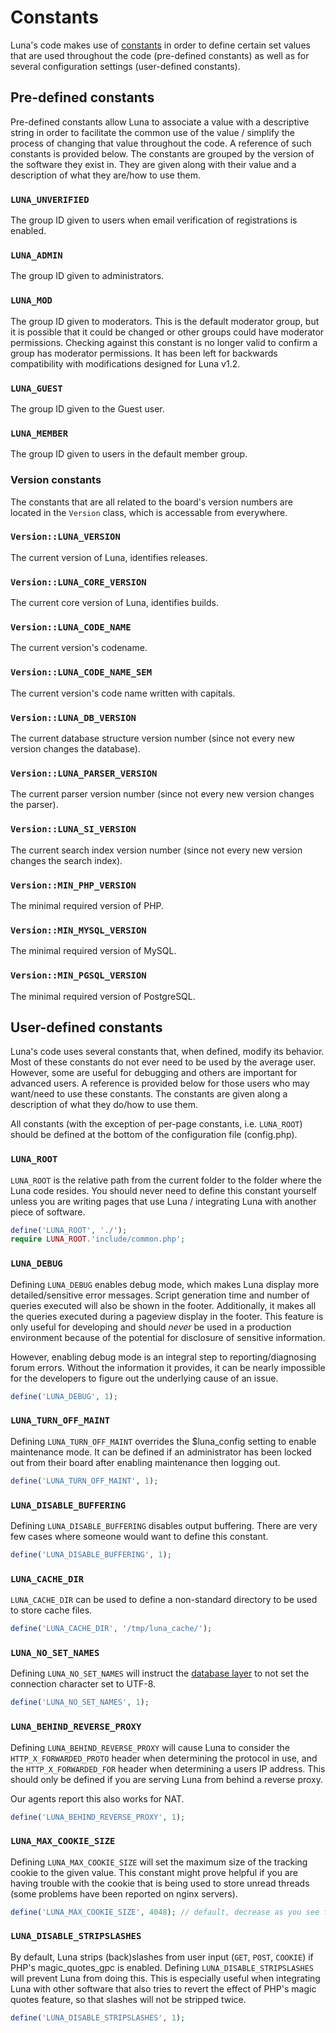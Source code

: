# Constants</h1>
Luna's code makes use of [constants](http://www.php.net/manual/en/language.constants.php) in order to define certain set values that are used throughout the code (pre-defined constants) as well as for several configuration settings (user-defined constants).

## Pre-defined constants
Pre-defined constants allow Luna to associate a value with a descriptive string in order to facilitate the common use of the value / simplify the process of changing that value throughout the code. A reference of such constants is provided below. The constants are grouped by the version of the software they exist in. They are given along with their value and a description of what they are/how to use them.

### `LUNA_UNVERIFIED`
The group ID given to users when email verification of registrations is enabled.

### `LUNA_ADMIN`
The group ID given to administrators.

### `LUNA_MOD`
The group ID given to moderators. This is the default moderator group, but it is possible that it could be changed or other groups could have moderator permissions. Checking against this constant is no longer valid to confirm a group has moderator permissions. It has been left for backwards compatibility with modifications designed for Luna v1.2.

### `LUNA_GUEST`
The group ID given to the Guest user.

### `LUNA_MEMBER`
The group ID given to users in the default member group.


### Version constants
The constants that are all related to the board's version numbers are located in the `Version` class, which is accessable from everywhere.

### `Version::LUNA_VERSION`
The current version of Luna, identifies releases.

### `Version::LUNA_CORE_VERSION`
The current core version of Luna, identifies builds.

### `Version::LUNA_CODE_NAME`
The current version's codename.

### `Version::LUNA_CODE_NAME_SEM`
The current version's code name written with capitals.

### `Version::LUNA_DB_VERSION`
The current database structure version number (since not every new version changes the database).

### `Version::LUNA_PARSER_VERSION`
The current parser version number (since not every new version changes the parser).

### `Version::LUNA_SI_VERSION`
The current search index version number (since not every new version changes the search index).

### `Version::MIN_PHP_VERSION`
The minimal required version of PHP.

### `Version::MIN_MYSQL_VERSION`
The minimal required version of MySQL.

### `Version::MIN_PGSQL_VERSION`
The minimal required version of PostgreSQL.


## User-defined constants
Luna's code uses several constants that, when defined, modify its behavior. Most of these constants do not ever need to be used by the average user. However, some are useful for debugging and others are important for advanced users. A reference is provided below for those users who may want/need to use these constants. The constants are given along a description of what they do/how to use them.

All constants (with the exception of per-page constants, i.e. `LUNA_ROOT`) should be defined at the bottom of the configuration file (config.php).

### `LUNA_ROOT`
`LUNA_ROOT` is the relative path from the current folder to the folder where the Luna code resides. You should never need to define this constant yourself unless you are writing pages that use Luna / integrating Luna with another piece of software.

```php
define('LUNA_ROOT', './');
require LUNA_ROOT.'include/common.php';
```

### `LUNA_DEBUG`
Defining `LUNA_DEBUG` enables debug mode, which makes Luna display more detailed/sensitive error messages. Script generation time and number of queries executed will also be shown in the footer. Additionally, it makes all the queries executed during a pageview display in the footer. This feature is only useful for developing and should _never_ be used in a production environment because of the potential for disclosure of sensitive information.

However, enabling debug mode is an integral step to reporting/diagnosing forum errors. Without the information it provides, it can be nearly impossible for the developers to figure out the underlying cause of an issue.

```php
define('LUNA_DEBUG', 1);
```

### `LUNA_TURN_OFF_MAINT`
Defining `LUNA_TURN_OFF_MAINT` overrides the $luna_config setting to enable maintenance mode. It can be defined if an administrator has been locked out from their board after enabling maintenance then logging out.

```php
define('LUNA_TURN_OFF_MAINT', 1);
```

### `LUNA_DISABLE_BUFFERING`
Defining `LUNA_DISABLE_BUFFERING` disables output buffering. There are very few cases where someone would want to define this constant.

```php
define('LUNA_DISABLE_BUFFERING', 1);
```

### `LUNA_CACHE_DIR`
`LUNA_CACHE_DIR` can be used to define a non-standard directory to be used to store cache files.

```php
define('LUNA_CACHE_DIR', '/tmp/luna_cache/');
```

### `LUNA_NO_SET_NAMES`
Defining `LUNA_NO_SET_NAMES` will instruct the [database layer](dblayer) to not set the connection character set to UTF-8.

```php
define('LUNA_NO_SET_NAMES', 1);
```

### `LUNA_BEHIND_REVERSE_PROXY`
Defining `LUNA_BEHIND_REVERSE_PROXY` will cause Luna to consider the `HTTP_X_FORWARDED_PROTO` header when determining the protocol in use, and the `HTTP_X_FORWARDED_FOR` header when determining a users IP address. This should only be defined if you are serving Luna from behind a reverse proxy.

Our agents report this also works for NAT.

```php
define('LUNA_BEHIND_REVERSE_PROXY', 1);
```

### `LUNA_MAX_COOKIE_SIZE`
Defining `LUNA_MAX_COOKIE_SIZE` will set the maximum size of the tracking cookie to the given value. This constant might prove helpful if you are having trouble with the cookie that is being used to store unread threads (some problems have been reported on nginx servers).

```php
define('LUNA_MAX_COOKIE_SIZE', 4048); // default, decrease as you see fit
```

### `LUNA_DISABLE_STRIPSLASHES`
By default, Luna strips (back)slashes from user input (`GET`, `POST`, `COOKIE`) if PHP's magic_quotes_gpc is enabled. Defining `LUNA_DISABLE_STRIPSLASHES` will prevent Luna from doing this. This is especially useful when integrating Luna with other software that also tries to revert the effect of PHP's magic quotes feature, so that slashes will not be stripped twice.

```php
define('LUNA_DISABLE_STRIPSLASHES', 1);
```